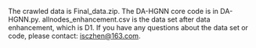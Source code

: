 The crawled data is Final_data.zip.
The DA-HGNN core code is in DA-HGNN.py. 
allnodes_enhancement.csv is the data set after data enhancement, which is D1.
If you have any questions about the data set or code, please contact: isczhen@163.com.

